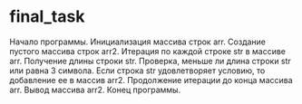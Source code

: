 # final_task

Начало программы.
Инициализация массива строк arr.
Создание пустого массива строк arr2.
Итерация по каждой строке str в массиве arr.
Получение длины строки str.
Проверка, меньше ли длина строки str или равна 3 символа.
Если строка str удовлетворяет условию, то добавление ее в массив arr2.
Продолжение итерации до конца массива arr.
Вывод массива arr2.
Конец программы.